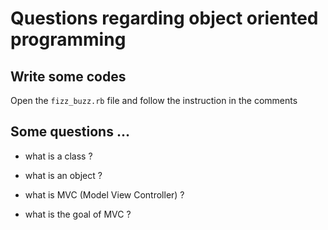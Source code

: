 # Questions regarding object oriented programming

## Write some codes

Open the `fizz_buzz.rb` file and follow the instruction in the comments

## Some questions ...

* what is a class ?

* what is an object ?

* what is MVC (Model View Controller) ?

* what is the goal of MVC ?

